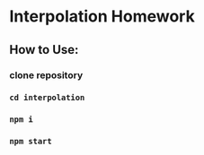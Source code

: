 # Interpolation Homework

## How to Use:
### clone repository
### `cd interpolation`
### `npm i`
### `npm start`

